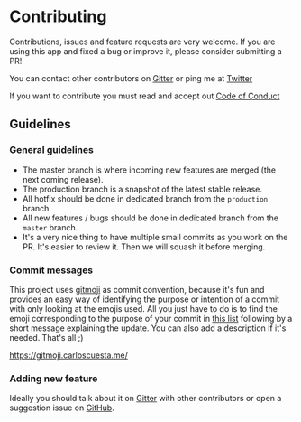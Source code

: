 # Contributing

Contributions, issues and feature requests are very welcome. If you are using this app and fixed a bug or improve it, please consider submitting a PR!

You can contact other contributors on [Gitter](https://gitter.im/conference-hall) or ping me at [Twitter](https://twitter.com/bpetetot)

If you want to contribute you must read and accept out [Code of Conduct](/code-of-conduct)

## Guidelines

### General guidelines

- The master branch is where incoming new features are merged (the next coming release).
- The production branch is a snapshot of the latest stable release.
- All hotfix should be done in dedicated branch from the `production` branch.
- All new features / bugs should be done in dedicated branch from the `master` branch.
- It's a very nice thing to have multiple small commits as you work on the PR. It's easier to review it. Then we will squash it before merging.

### Commit messages

This project uses [gitmoji](https://gitmoji.carloscuesta.me/) as commit convention, because it's fun and provides an easy way of identifying the purpose or intention of a commit with only looking at the emojis used. All you just have to do is to find the emoji corresponding to the purpose of your commit in [this list](https://gitmoji.carloscuesta.me/) following by a short message explaining the update. You can also add a description if it's needed. That's all ;)

https://gitmoji.carloscuesta.me/

### Adding new feature

Ideally you should talk about it on [Gitter](https://gitter.im/conference-hall) with other contributors or open a suggestion issue on [GitHub](https://github.com/bpetetot/conference-hall).
